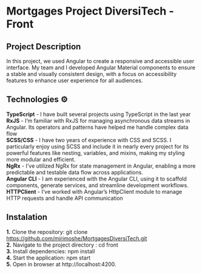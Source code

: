 # Mortgages Project DiversiTech - Front

## Project Description
In this project, we used Angular to create a responsive and accessible user interface. My team and I developed Angular Material components to ensure a stable and visually consistent design, with a focus on accessibility features to enhance user experience for all audiences.

## Technologies ⚙️
**TypeScript** - I have built several projects using TypeScript in the last year  
**RxJS** - I’m familiar with RxJS for managing asynchronous data streams in Angular. Its operators and patterns have helped me handle complex data flow  
**SCSS/CSS** - I have two years of experience with CSS and SCSS. I particularly enjoy using SCSS and include it in nearly every project for its powerful features like nesting, variables, and mixins, making my styling more modular and efficient.  
**NgRx** - I've utilized NgRx for state management in Angular, enabling a more predictable and testable data flow across applications.  
**Angular CLI** - I am experienced with the Angular CLI, using it to scaffold components, generate services, and streamline development workflows.  
**HTTPClient** - I’ve worked with Angular’s HttpClient module to manage HTTP requests and handle API communication  

## Instalation
**1.** Clone the repository: git clone https://github.com/mirimoshe/MortgagesDiversiTech.git   
**2.** Navigate to the project directory : cd front  
**3.** Install dependencies: npm install  
**4.** Start the application: npm start  
**5.** Open in browser at http://localhost:4200.  
